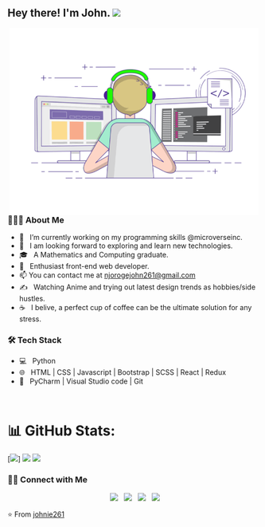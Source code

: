 <h2> Hey there! I'm John. <img src="https://github.com/souvikguria98/souvikguria98/blob/master/Hi.gif" width="25"></h2>
<img align="right" alt="GIF" src="https://raw.githubusercontent.com/devSouvik/devSouvik/master/gif3.gif" width="500"/>

<h3> 👨🏻‍💻 About Me </h3>

- 🔭 &nbsp; I’m currently working on my programming skills @microverseinc.
- 🤔 &nbsp; I am looking forward to exploring and learn new technologies.
- 🎓 &nbsp; A Mathematics and Computing graduate.
- 💼 &nbsp; Enthusiast front-end web developer.
- 📫 You can contact me at njorogejohn261@gmail.com
- ✍️ &nbsp; Watching Anime and trying out latest design trends as hobbies/side hustles.
- ☕ &nbsp; I belive, a perfect cup of coffee can be the ultimate solution for any stress. 

<h3>🛠 Tech Stack</h3>

- 💻 &nbsp; Python  
- 🌐 &nbsp; HTML | CSS | Javascript | Bootstrap | SCSS | React | Redux
- 🔧 &nbsp; PyCharm | Visual Studio code | Git

<br>

# 📊 GitHub Stats:
[![](https://github-readme-stats.vercel.app/api?username=johnie261&show_icons=true&theme=nightowl&hide_border=false&)]
![](https://github-readme-streak-stats.herokuapp.com/?user=johnie261&theme=nightowl&hide_border=false)
![](https://github-readme-stats.vercel.app/api/top-langs/?username=johnie261&theme=nightowl&hide_border=false&include_all_commits=true&count_private=true&layout=compact)

<h3> 🤝🏻 Connect with Me </h3>

<p align="center">
&nbsp; <a href="https://twitter.com/njorogejohnie" target="_blank" rel="noopener noreferrer"><img src="https://img.icons8.com/plasticine/100/000000/twitter.png" width="50" /></a>  
&nbsp; <a href="https://www.instagram.com/_tush007/" target="_blank" rel="noopener noreferrer"><img src="https://img.icons8.com/plasticine/100/000000/instagram-new.png" width="50" /></a>  
&nbsp; <a href="https://www.linkedin.com/in/john-njoroge-19b6a4245/" target="_blank" rel="noopener noreferrer"><img src="https://img.icons8.com/plasticine/100/000000/linkedin.png" width="50" /></a>
&nbsp; <a href="mailto:njorogejohn261@gmail.com" target="_blank" rel="noopener noreferrer"><img src="https://img.icons8.com/plasticine/100/000000/gmail.png"  width="50" /></a>
</p>

⭐️ From [johnie261]((https://github.com/johnie261))


<!--
**johnie261/johnie261** is a ✨ _special_ ✨ repository because its `README.md` (this file) appears on your GitHub profile.

Here are some ideas to get you started:

- 🔭 I’m currently working on ...
- 🌱 I’m currently learning ...
- 👯 I’m looking to collaborate on ...
- 🤔 I’m looking for help with ...
- 💬 Ask me about ...
- 📫 How to reach me: ...
- 😄 Pronouns: ...
- ⚡ Fun fact: ...
-->
